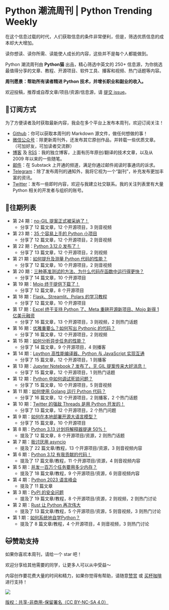 # Python 潮流周刊 | Python Trending Weekly

在这个信息过载的时代，人们获取信息的条件非常便利，但是，筛选优质信息的成本却大大增加。

读你想读、读你所需、读能使人成长的内容，这些并不是每个人都能做到。

Python 潮流周刊由 **Python猫** 出品，精心筛选中英文的 250+ 信息源，为你挑选最值得分享的文章、教程、开源项目、软件工具、播客和视频、热门话题等内容。

**周刊愿景：帮助所有读者精进 Python 技术，并增长职业和副业的收入。**

欢迎投稿，推荐或自荐文章/项目/资源/信息源，请 [提交 issue](https://github.com/chinesehuazhou/python-weekly/issues/new)。

## 🐼订阅方式

为了方便读者及时获取最新内容，我会在多个平台上发布本周刊，欢迎订阅关注！

- [Github](https://github.com/chinesehuazhou/python-weekly)：你可以获取本周刊的 Markdown 源文件，做任何想做的事！
- [微信公众号](https://img.pythoncat.top/python_cat.jpg)：除更新周刊外，还发布其它原创作品，并转载一些优质文章。（可加好友，可加读者交流群）
- [博客](https://pythoncat.top) 及 [RSS](https://pythoncat.top/rss.xml)：我的独立博客，上面有历年原创/翻译的技术文章，以及从 2009 年以来的一些随笔。
- [邮件](https://pythoncat.substack.com)：在 Substack 上开通的频道，满足你通过邮件阅读时事通讯的诉求。
- [Telegram](https://t.me/pythontrendingweekly)：除了发布周刊的通知外，我将它视为一个“副刊”，补充发布更加丰富的资讯。
- [Twitter](https://twitter.com/chinesehuazhou)：发布一些即时内容，欢迎与我建立社交联系。我的关注列表里有大量 Python 相关的开发者与组织的账号。

## 🦄往期列表

- 第 24 期：[no-GIL 提案正式被采纳了！](./docs/2023-10-29-weekly.md)
  - 分享了 12 篇文章，12 个开源项目，3 则音视频
- 第 23 期：[35 个容易上手的 Python 小项目](./docs/2023-10-22-weekly.md)
  - 分享了 12 篇文章，12 个开源项目，2 则音视频
- 第 22 期：[Python 3.12.0 发布了！](./docs/2023-10-12-weekly.md)
  - 分享了 13 篇文章，12 个开源项目，2 则视频
- 第 21 期：[如何提升及测量 Python 代码的性能？](./docs/2023-09-23-weekly.md)
  - 分享了 12 篇文章，10 个开源项目，2 则音视频
- 第 20 期：[三种基准测试的方法、为什么代码在函数中运行得更快？](./docs/2023-09-16-weekly.md)
  - 分享了 14 篇文章，10 个开源项目
- 第 19 期：[Mojo 终于提供下载了！](./docs/2023-09-09-weekly.md)
  - 分享了 12 篇文章，8 个开源项目
- 第 18 期：[Flask、Streamlit、Polars 的学习教程](./docs/2023-09-02-weekly.md)
  - 分享了 12 篇文章，10 个开源项目
- 第 17 期：[Excel 终于支持 Python 了、Meta 重磅开源新项目、Mojo 新得 1 亿美元融资](./docs/2023-08-26-weekly.md)
  - 分享了 16 篇文章，13 个开源项目，3 则视频，2 则热门话题
- 第 16 期：[优雅重要么？如何写出 Pythonic 的代码？](./docs/2023-08-19-weekly.md)
  - 分享了 16 篇文章，12 个开源项目，2 则视频
- 第 15 期：[如何分析异步任务的性能？](./docs/2023-08-12-weekly.md)
  - 分享了 14 篇文章，9 个开源项目，4 则播客
- 第 14 期：[Lpython 高性能编译器、Python 与 JavaScript 实现互通](./docs/2023-08-05-weekly.md)
  - 分享了 15 篇文章，12 个开源项目，1 则播客
- 第 13 期：[Jupyter Notebook 7 发布了，无 GIL 提案传来大好消息！](./docs/2023-07-29-weekly.md)
  - 分享了 15 篇文章，12 个开源项目，1 则热门话题
- 第 12 期：[Python 中如何调试死锁问题？](./docs/2023-07-22-weekly.md)
  - 分享了 15 篇文章，10 个开源项目，5 则音视频
- 第 11 期：[如何使用 Golang 运行 Python 代码？](./docs/2023-07-15-weekly.md)
  - 分享了 16 篇文章，12 个开源项目，2 则播客，2 个热门话题
- 第 10 期：[Twitter 的强敌 Threads 是用 Python 开发的！](./docs/2023-07-08-weekly.md)
  - 分享了 13 篇文章，12 个开源项目，2 个热门问题
- 第 9 期：[如何在本地部署开源大语言模型？](./docs/2023-07-01-weekly.md)
  - 分享了 15 篇文章，10 个开源项目
- 第 8 期：[Python 3.13 计划将解释器提速 50%！](./docs/2023-06-24-weekly.md)
  - 提及了 12 篇文章，8 个开源项目/资源，2 则热门话题
- 第 7 期：[我讨厌用 asyncio](./docs/2023-06-17-weekly7.md)
  - 提及了 22 篇文章/教程，13 个开源项目/资源，3 则音视频内容
- 第 6 期：[Python 3.12 有我贡献的代码！](./docs/2023-06-10-weekly6.md)
  - 提及了 17 篇文章/教程，11 个开源项目/资源，4 则音视频内容
- 第 5 期：[并发一百万个任务要用多少内存？](./docs/2023-06-03-weekly5.md)
  - 提及了 18 篇文章/教程，9 个开源项目/资源，6 则音视频内容
- 第 4 期：[Python 2023 语言峰会](./docs/2023-05-31-weekly4.md)
  - 提及了 11 篇文章
- 第 3 期：[PyPI 的安全问题](./docs/2023-05-27-weekly3.md)
  - 提及了 19 篇文章/教程，8 个开源项目/资源，2 则视频，2 则热门讨论
- 第 2 期：[Rust 让 Python 再次伟大](./docs/2023-05-20-weekly2.md)
  - 提及了 13 篇文章/教程，5 个开源项目/资源，5 则音视频，3 则热门讨论
- 第 1 期：[如何系统地自学Python？](./docs/2023-05-13-weekly1.md)
  - 提及了 8 篇文章/教程，4 个开源项目，4 则音视频，3 则热门讨论


## 🐱赞助支持

如果你喜欢本周刊，请给一个 star 吧！

欢迎分享给其他需要的同学，让更多人可以从中受益～

内容创作要花费大量的时间和精力，如果你觉得有帮助，请随意[赞赏](https://img.pythoncat.top/wechat_code.png) 或 [买杯咖啡](https://www.buymeacoffee.com/pythoncat) 进行支持！

![](https://img.pythoncat.top/support_pythoncat.png)



[版权：共享-非商用-保留署名（CC BY-NC-SA 4.0）](https://creativecommons.org/licenses/by-nc-sa/4.0/deed.zh)